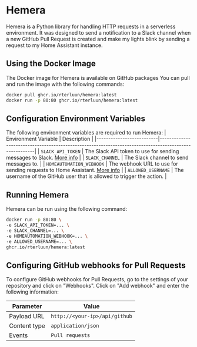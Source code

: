 # Hemera

Hemera is a Python library for handling HTTP requests in a serverless environment.
It was designed to send a notification to a Slack channel when a new GitHub Pull Request is created and make my lights blink by sending a request to my Home Assistant instance.

## Using the Docker Image

The Docker image for Hemera is available on GitHub packages You can pull and run the image with the following commands:

```bash
docker pull ghcr.io/rterluun/hemera:latest
docker run -p 80:80 ghcr.io/rterluun/hemera:latest
```

## Configuration Environment Variables

The following environment variables are required to run Hemera:
| Environment Variable     | Description                                                                                           |
|--------------------------|-------------------------------------------------------------------------------------------------------|
| `SLACK_API_TOKEN`        | The Slack API token to use for sending messages to Slack. [More info](https://api.slack.com/tutorials/tracks/getting-a-token) |
| `SLACK_CHANNEL`          | The Slack channel to send messages to.                                                                |
| `HOMEAUTOMATION_WEBHOOK` | The webhook URL to use for sending requests to Home Assistant. [More info](https://www.home-assistant.io/docs/automation/trigger/#webhook-trigger) |
| `ALLOWED_USERNAME`       | The username of the GitHub user that is allowed to trigger the action.                               |

## Running Hemera

Hemera can be run using the following command:

```bash
docker run -p 80:80 \
-e SLACK_API_TOKEN=... \
-e SLACK_CHANNEL=... \
-e HOMEAUTOMATION_WEBHOOK=... \
-e ALLOWED_USERNAME=... \
ghcr.io/rterluun/hemera:latest
```

## Configuring GitHub webhooks for Pull Requests

To configure GitHub webhooks for Pull Requests, go to the settings of your repository and click on "Webhooks". Click on "Add webhook" and enter the following information:

| Parameter    | Value                  |
|--------------|------------------------|
| Payload URL  | `http://<your-ip>/api/github` |
| Content type | `application/json`    |
| Events       | `Pull requests`        |

